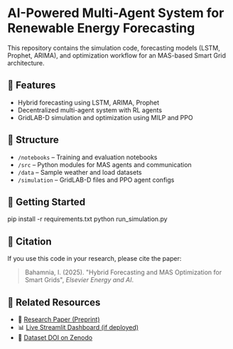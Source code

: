 # AI-Powered Multi-Agent System for Renewable Energy Forecasting

This repository contains the simulation code, forecasting models (LSTM, Prophet, ARIMA), and optimization workflow for an MAS-based Smart Grid architecture.

## 🧠 Features
- Hybrid forecasting using LSTM, ARIMA, Prophet
- Decentralized multi-agent system with RL agents
- GridLAB-D simulation and optimization using MILP and PPO

## 📂 Structure
- `/notebooks` – Training and evaluation notebooks
- `/src` – Python modules for MAS agents and communication
- `/data` – Sample weather and load datasets
- `/simulation` – GridLAB-D files and PPO agent configs

## 🚀 Getting Started
pip install -r requirements.txt
python run_simulation.py

## 📜 Citation
If you use this code in your research, please cite the paper:
> Bahamnia, I. (2025). "Hybrid Forecasting and MAS Optimization for Smart Grids", *Elsevier Energy and AI*.


## 🔗 Related Resources

- 📜 [Research Paper (Preprint)](link_to_preprint.pdf)
- 📊 [Live Streamlit Dashboard (if deployed)](link_here)
- 📘 [Dataset DOI on Zenodo](https://doi.org/10.5281/zenodo.xxxxxx)
